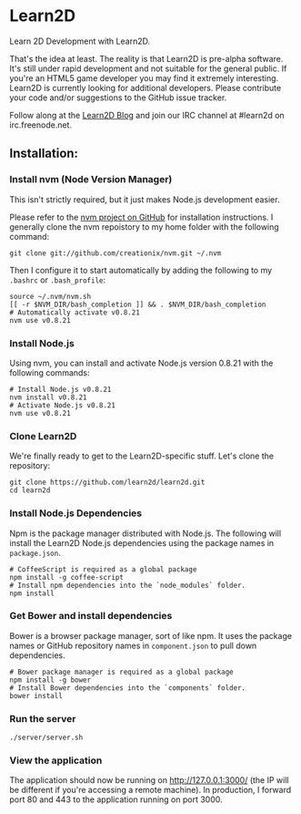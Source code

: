 # Learn2D

Learn 2D Development with Learn2D.

That's the idea at least. The reality is that Learn2D is pre-alpha software.
It's still under rapid development and not suitable for the general public.
If you're an HTML5 game developer you may find it extremely interesting.
Learn2D is currently looking for additional developers. Please contribute your
code and/or suggestions to the GitHub issue tracker.

Follow along at the [Learn2D Blog](http://learn2d.com/blog/) and join our IRC
channel at #learn2d on irc.freenode.net.

## Installation:

### Install nvm (Node Version Manager)

This isn't strictly required, but it just makes Node.js development easier.

Please refer to the [nvm project on GitHub](https://github.com/creationix/nvm)
for installation instructions. I generally clone the nvm repoistory to my home
folder with the following command:

    git clone git://github.com/creationix/nvm.git ~/.nvm

Then I configure it to start automatically by adding the following to my
`.bashrc` or `.bash_profile`:

    source ~/.nvm/nvm.sh
    [[ -r $NVM_DIR/bash_completion ]] && . $NVM_DIR/bash_completion
    # Automatically activate v0.8.21
    nvm use v0.8.21

### Install Node.js

Using nvm, you can install and activate Node.js version 0.8.21 with the
following commands:

    # Install Node.js v0.8.21
    nvm install v0.8.21
    # Activate Node.js v0.8.21
    nvm use v0.8.21

### Clone Learn2D

We're finally ready to get to the Learn2D-specific stuff. Let's clone the
repository:

    git clone https://github.com/learn2d/learn2d.git
    cd learn2d

### Install Node.js Dependencies

Npm is the package manager distributed with Node.js. The following will install
the Learn2D Node.js dependencies using the package names in `package.json`.

    # CoffeeScript is required as a global package
    npm install -g coffee-script
    # Install npm dependencies into the `node_modules` folder.
    npm install

### Get Bower and install dependencies

Bower is a browser package manager, sort of like npm. It uses the package names
or GitHub repository names in `component.json` to pull down dependencies.

    # Bower package manager is required as a global package
    npm install -g bower
    # Install Bower dependencies into the `components` folder.
    bower install

### Run the server

    ./server/server.sh

### View the application

The application should now be running on http://127.0.0.1:3000/ (the IP will
be different if you're accessing a remote machine). In production, I forward
port 80 and 443 to the application running on port 3000.
